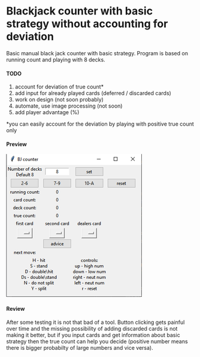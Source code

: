 # Blackjack counter with basic strategy without accounting for deviation

Basic manual black jack counter with basic strategy. Program is based on running count and playing with 8 decks.


#### TODO

1. account for deviation of true count*
2. add input for already played cards (deferred / discarded cards)
3. work on design (not soon probably)
4. automate, use image processing (not soon)
5. add player advantage (%)


*you can easily account for the deviation by playing with positive true count only


#### Preview

![preview](preview.png)

#### Review

After some testing it is not that bad of a tool. Button clicking gets painful over time and the missing possibility of adding discarded cards is not making it better, but if you input cards and get information about basic strategy then the true count can help you decide (positive number means there is bigger probabilty of large numbers and vice versa).
